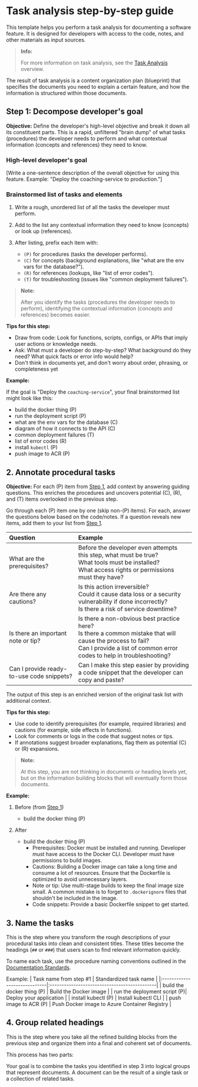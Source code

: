 # Task analysis step-by-step guide

This template helps you perform a task analysis for documenting a software feature. It is designed for developers with access to the code, notes, and other materials as input sources.

> **Info:**
>
> For more information on task analysis, see the [Task Analysis](task-analysis.md) overview.

The result of task analysis is a content organization plan (blueprint) that specifies the documents you need to explain a certain feature, and how the information is structured within those documents.

## Step 1: Decompose developer's goal

**Objective:**
Define the developer's high-level objective and break it down all its constituent parts. This is a rapid, unfiltered "brain dump" of what tasks (procedures) the developer needs to perform and what contextual information (concepts and references) they need to know.

### High-level developer's goal
[Write a one-sentence description of the overall objective for using this feature. Example: "Deploy the coaching-service to production."]

### Brainstormed list of tasks and elements

1. Write a rough, unordered list of all the tasks the developer must perform.
2. Add to the list any contextual information they need to know (concepts) or look up (references).
3. After listing, prefix each item with:

   - `(P)` for procedures (tasks the developer performs).
   - `(C)` for concepts (background explanations, like "what are the env vars for the database?").
   - `(R)` for references (lookups, like "list of error codes").
   - `(T)` for troubleshooting (issues like "common deployment failures").

> **Note:**
>
>After you identify the tasks (procedures the developer needs to perform), identifying the contextual information (concepts and references) becomes easier.

**Tips for this step:**

- Draw from code: Look for functions, scripts, configs, or APIs that imply user actions or knowledge needs.
- Ask: What must a developer do step-by-step? What background do they need? What quick facts or error info would help?
- Don't think in documents yet, and don't worry about order, phrasing, or completeness yet

**Example:**

If the goal is "Deploy the `coaching-service`", your final brainstormed list might look like this:

- build the docker thing (P)
- run the deployment script (P)
- what are the env vars for the database (C)
- diagram of how it connects to the API (C)
- common deployment failures (T)
- list of error codes (R)
- install `kubectl` (P)
- push image to ACR (P)

## 2. Annotate procedural tasks

**Objective:** For each (P) item from [Step 1](#step-1-decompose-developers-goal), add context by answering guiding questions. This enriches the procedures and uncovers potential (C), (R), and (T) items overlooked in the previous step.

Go through each (P) item one by one (skip non-(P) items). For each, answer the questions below based on the code/notes. If a question reveals new items, add them to your list from [Step 1](#step-1-decompose-developers-goal).

| Question | Example |
|:---------|:--------|
| What are the prerequisites? | Before the developer even attempts this step, what must be true?</br>What tools must be installed?</br>What access rights or permissions must they have? |
| Are there any cautions? | Is this action irreversible?</br>Could it cause data loss or a security vulnerability if done incorrectly?</br>Is there a risk of service downtime? |
| Is there an important note or tip? | Is there a non-obvious best practice here?</br>Is there a common mistake that will cause the process to fail?</br>Can I provide a list of common error codes to help in troubleshooting? |
| Can I provide ready-to-use code snippets? | Can I make this step easier by providing a code snippet that the developer can copy and paste? |

The output of this step is an enriched version of the original task list with additional context.

**Tips for this step:**

- Use code to identify prerequisites (for example, required libraries) and cautions (for example, side effects in functions).
- Look for comments or logs in the code that suggest notes or tips.
- If annotations suggest broader explanations, flag them as potential (C) or (R) expansions.

> **Note:**
>
> At this step, you are not thinking in documents or heading levels yet, but on the information building blocks that will eventually form those documents.

**Example:**

1. Before (from [Step 1](#step-1-decompose-developers-goal))

	- build the docker thing (P)

2. After

	- build the docker thing (P)
		- Prerequisites: Docker must be installed and running. Developer must have access to the Docker CLI. Developer must have permissions to build images.
		- Cautions: Building a Docker image can take a long time and consume a lot of resources. Ensure that the Dockerfile is optimized to avoid unnecessary layers.
		- Note or tip: Use multi-stage builds to keep the final image size small. A common mistake is to forget to `.dockerignore` files that shouldn't be included in the image.
		- Code snippets: Provide a basic Dockerfile snippet to get started.

## 3. Name the tasks

This is the step where you transform the rough descriptions of your procedural tasks into clean and consistent titles. These titles become the headings (`##` or `###`) that users scan to find relevant information quickly.

To name each task, use the procedure naming conventions outlined in the [Documentation Standards](link-needed).

Example:
| Task name from step #1       | Standardized task name                       |
|:-----------------------------|:---------------------------------------------|
| build the docker thing (P)   | Build the Docker image                       |
| run the deployment script (P)| Deploy your application                      |
| install kubectl (P)          | Install kubectl CLI                          |
| push image to ACR (P)        | Push Docker image to Azure Container Registry |

## 4. Group related headings

This is the step where you take all the refined building blocks from the previous step and organize them into a final and coherent set of documents.

This process has two parts:



Your goal is to combine the tasks you identified in step 3 into logical groups that represent documents. A document can be the result of a single task or a collection of related tasks.